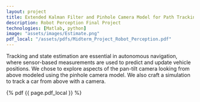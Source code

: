 ```yaml
---
layout: project
title: Extended Kalman Filter and Pinhole Camera Model for Path Tracking and Sensor Modeling
description: Robot Perception Final Project
technologies: [Matlab, python]
image: "assets/images/Estimate.png"
pdf_local: "/assets/pdfs/Midterm_Project_Robot_Perception.pdf"
---
```


Tracking and state estimation are essential in autonomous navigation, where sensor-based measurements are used to predict and update vehicle positions. We chose to explore aspects of the pan-tilt camera looking from above modeled using the pinhole camera model. We also craft a simulation to track a car from above with a camera.

{% pdf {{ page.pdf_local }} %}
